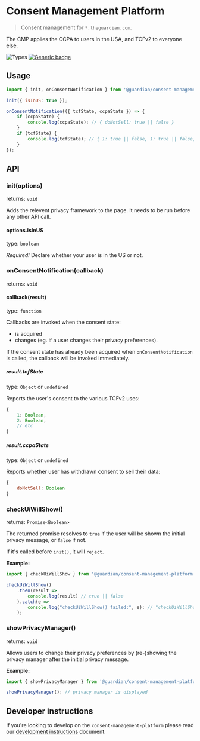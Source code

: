 # Consent Management Platform

> Consent management for `*.theguardian.com`.

The CMP applies the CCPA to users in the USA, and TCFv2 to everyone else.

![Types](https://img.shields.io/npm/types/@guardian/consent-management-platform)
[![Generic badge](https://img.shields.io/badge/google-chat-259082.svg)](https://chat.google.com/room/AAAAhlhgDTU)

## Usage

```js
import { init, onConsentNotification } from '@guardian/consent-management-platform';

init({ isInUS: true });

onConsentNotification(({ tcfState, ccpaState }) => {
    if (ccpaState) {
        console.log(ccpaState); // { doNotSell: true || false }
    }
    if (tcfState) {
        console.log(tcfState); // { 1: true || false, 1: true || false, ... }
    }
});
```

## API

### init(options)

returns: `void`

Adds the relevent privacy framework to the page. It needs to be run before any other API call.

#### options.isInUS

type: `boolean`

_Required!_ Declare whether your user is in the US or not.

### onConsentNotification(callback)

returns: `void`

#### callback(result)

type: `function`

Callbacks are invoked when the consent state:

-   is acquired
-   changes (eg. if a user changes their privacy preferences).

If the consent state has already been acquired when `onConsentNotification` is called, the callback will be invoked immediately.

##### result.tcfState

type: `Object` or `undefined`

Reports the user's consent to the various TCFv2 uses:

```js
{
    1: Boolean,
    2: Boolean,
    // etc
}
```

##### result.ccpaState

type: `Object` or `undefined`

Reports whether user has withdrawn consent to sell their data:

```js
{
    doNotSell: Boolean
}
```

### checkUiWillShow()

returns: `Promise<Boolean>`

The returned promise resolves to `true` if the user will be shown the initial privacy message, or `false` if not.

If it's called before `init()`, it will `reject`.

**Example:**

```js
import { checkUiWillShow } from '@guardian/consent-management-platform';

checkUiWillShow()
    .then(result =>
        console.log(result) // true || false
    ).catch(e =>
        console.log("checkUiWillShow() failed:", e): // "checkUiWillShow() failed: called before init()"
    );
```

### showPrivacyManager()

returns: `void`

Allows users to change their privacy preferences by (re-)showing the privacy manager after the initial privacy message.

**Example:**

```js
import { showPrivacyManager } from '@guardian/consent-management-platform';

showPrivacyManager(); // privacy manager is displayed
```

## Developer instructions

If you're looking to develop on the `consent-management-platform` please read our [development instructions](docs/01-development-instructions.md) document.
